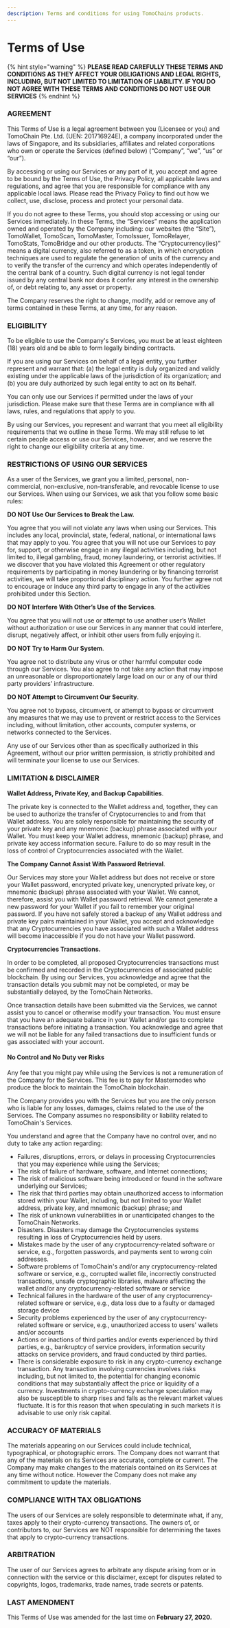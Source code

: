 ```yaml
---
description: Terms and conditions for using TomoChains products.
---
```


# Terms of Use

{% hint style="warning" %}
 **PLEASE READ CAREFULLY THESE TERMS AND CONDITIONS AS THEY AFFECT YOUR OBLIGATIONS AND LEGAL RIGHTS, INCLUDING, BUT NOT LIMITED TO LIMITATION OF LIABILITY. IF YOU DO NOT AGREE WITH THESE TERMS AND CONDITIONS DO NOT USE OUR SERVICES**
{% endhint %}

### AGREEMENT

This Terms of Use is a legal agreement between you \(Licensee or you\) and TomoChain Pte. Ltd. \(UEN: 201716924E\), a company incorporated under the laws of Singapore, and its subsidiaries, affiliates and related corporations who own or operate the Services \(defined below\) \(“Company”, “we”, “us” or “our”\). 

By accessing or using our Services or any part of it, you accept and agree to be bound by the Terms of Use, the Privacy Policy, all applicable laws and regulations, and agree that you are responsible for compliance with any applicable local laws. Please read the Privacy Policy to find out how we collect, use, disclose, process and protect your personal data.

If you do not agree to these Terms, you should stop accessing or using our Services immediately. In these Terms, the “Services” means the application owned and operated by the Company including: our websites \(the “Site”\), TomoWallet, TomoScan, TomoMaster, TomoIssuer, TomoRelayer, TomoStats, TomoBridge and our other products. The “Cryptocurrency\(ies\)” means a digital currency, also referred to as a token, in which encryption techniques are used to regulate the generation of units of the currency and to verify the transfer of the currency and which operates independently of the central bank of a country. Such digital currency is not legal tender issued by any central bank nor does it confer any interest in the ownership of, or debt relating to, any asset or property.

The Company reserves the right to change, modify, add or remove any of terms contained in these Terms, at any time, for any reason. 

### ELIGIBILITY

To be eligible to use the Company's Services, you must be at least eighteen \(18\) years old and be able to form legally binding contracts. 

If you are using our Services on behalf of a legal entity, you further represent and warrant that: \(a\) the legal entity is duly organized and validly existing under the applicable laws of the jurisdiction of its organization; and \(b\) you are duly authorized by such legal entity to act on its behalf. 

You can only use our Services if permitted under the laws of your jurisdiction. Please make sure that these Terms are in compliance with all laws, rules, and regulations that apply to you. 

By using our Services, you represent and warrant that you meet all eligibility requirements that we outline in these Terms. We may still refuse to let certain people access or use our Services, however, and we reserve the right to change our eligibility criteria at any time.

### RESTRICTIONS OF USING OUR SERVICES

 As a user of the Services, we grant you a limited, personal, non-commercial, non-exclusive, non-transferable, and revocable license to use our Services. When using our Services, we ask that you follow some basic rules:

**DO NOT Use Our Services to Break the Law.** 

You agree that you will not violate any laws when using our Services. This includes any local, provincial, state, federal, national, or international laws that may apply to you. You agree that you will not use our Services to pay for, support, or otherwise engage in any illegal activities including, but not limited to, illegal gambling, fraud, money laundering, or terrorist activities. If we discover that you have violated this Agreement or other regulatory requirements by participating in money laundering or by financing terrorist activities, we will take proportional disciplinary action. You further agree not to encourage or induce any third party to engage in any of the activities prohibited under this Section.

**DO NOT Interfere With Other’s Use of the Services**. 

You agree that you will not use or attempt to use another user’s Wallet without authorization or use our Services in any manner that could interfere, disrupt, negatively affect, or inhibit other users from fully enjoying it.

**DO NOT Try to Harm Our System**. 

You agree not to distribute any virus or other harmful computer code through our Services. You also agree to not take any action that may impose an unreasonable or disproportionately large load on our or any of our third party providers’ infrastructure.

**DO NOT Attempt to Circumvent Our Security**. 

You agree not to bypass, circumvent, or attempt to bypass or circumvent any measures that we may use to prevent or restrict access to the Services including, without limitation, other accounts, computer systems, or networks connected to the Services.

Any use of our Services other than as specifically authorized in this Agreement, without our prior written permission, is strictly prohibited and will terminate your license to use our Services.

### LIMITATION & DISCLAIMER

**Wallet Address, Private Key, and Backup Capabilities**.

The private key is connected to the Wallet address and, together, they can be used to authorize the transfer of Cryptocurrencies to and from that Wallet address. You are solely responsible for maintaining the security of your private key and any mnemonic \(backup\) phrase associated with your Wallet. You must keep your Wallet address, mnemonic \(backup\) phrase, and private key access information secure. Failure to do so may result in the loss of control of Cryptocurrencies associated with the Wallet.

**The Company Cannot Assist With Password Retrieval**. 

Our Services may store your Wallet address but does not receive or store your Wallet password, encrypted private key, unencrypted private key, or mnemonic \(backup\) phrase associated with your Wallet. We cannot, therefore, assist you with Wallet password retrieval. We cannot generate a new password for your Wallet if you fail to remember your original password. If you have not safely stored a backup of any Wallet address and private key pairs maintained in your Wallet, you accept and acknowledge that any Cryptocurrencies you have associated with such a Wallet address will become inaccessible if you do not have your Wallet password.

**Cryptocurrencies Transactions.** 

In order to be completed, all proposed Cryptocurrencies transactions must be confirmed and recorded in the Cryptocurrencies of associated public blockchain. By using our Services, you acknowledge and agree that the transaction details you submit may not be completed, or may be substantially delayed, by the TomoChain Networks.

Once transaction details have been submitted via the Services, we cannot assist you to cancel or otherwise modify your transaction. You must ensure that you have an adequate balance in your Wallet and/or gas to complete transactions before initiating a transaction. You acknowledge and agree that we will not be liable for any failed transactions due to insufficient funds or gas associated with your account.

#### No Control and No Duty ver Risks

Any fee that you might pay while using the Services is not a remuneration of the Company for the Services. This fee is to pay for Masternodes who produce the block to maintain the TomoChain blockchain. 

The Company provides you with the Services but you are the only person who is liable for any losses, damages, claims related to the use of the Services. The Company assumes no responsibility or liability related to TomoChain's Services.

You understand and agree that the Company have no control over, and no duty to take any action regarding:

* Failures, disruptions, errors, or delays in processing Cryptocurrencies that you may experience while using the Services;
* The risk of failure of hardware, software, and Internet connections;
* The risk of malicious software being introduced or found in the software underlying our Services;
* The risk that third parties may obtain unauthorized access to information stored within your Wallet, including, but not limited to your Wallet address, private key, and mnemonic \(backup\) phrase; and
* The risk of unknown vulnerabilities in or unanticipated changes to the TomoChain Networks.
* Disasters. Disasters may damage the Cryptocurrencies systems resulting in loss of Cryptocurrencies held by users.
* Mistakes made by the user of any cryptocurrency-related software or service, e.g., forgotten passwords, and payments sent to wrong coin addresses.
* Software problems of TomoChain's  and/or any cryptocurrency-related software or service, e.g., corrupted wallet file, incorrectly constructed transactions, unsafe cryptographic libraries, malware affecting the wallet and/or any cryptocurrency-related software or service
* Technical failures in the hardware of the user of any cryptocurrency-related software or service, e.g., data loss due to a faulty or damaged storage device
* Security problems experienced by the user of any cryptocurrency-related software or service, e.g., unauthorized access to users' wallets and/or accounts
* Actions or inactions of third parties and/or events experienced by third parties, e.g., bankruptcy of service providers, information security attacks on service providers, and fraud conducted by third parties.
* There is considerable exposure to risk in any crypto-currency exchange transaction. Any transaction involving currencies involves risks including, but not limited to, the potential for changing economic conditions that may substantially affect the price or liquidity of a currency. Investments in crypto-currency exchange speculation may also be susceptible to sharp rises and falls as the relevant market values fluctuate. It is for this reason that when speculating in such markets it is advisable to use only risk capital.

### ACCURACY OF MATERIALS

The materials appearing on our Services could include technical, typographical, or photographic errors. The Company does not warrant that any of the materials on its Services are accurate, complete or current. The Company may make changes to the materials contained on its Services at any time without notice. However the Company does not make any commitment to update the materials.

### COMPLIANCE WITH TAX OBLIGATIONS

The users of our Services are solely responsible to determinate what, if any, taxes apply to their crypto-currency transactions. The owners of, or contributors to, our Services are NOT responsible for determining the taxes that apply to crypto-currency transactions.

### ARBITRATION

The user of our Services agrees to arbitrate any dispute arising from or in connection with the service or this disclaimer, except for disputes related to copyrights, logos, trademarks, trade names, trade secrets or patents.

### LAST AMENDMENT

This Terms of Use was amended for the last time on **February 27, 2020.**

